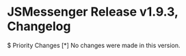 # JSMessenger Release v1.9.3, Changelog

$ Priority Changes
[*] No changes were made in this version.